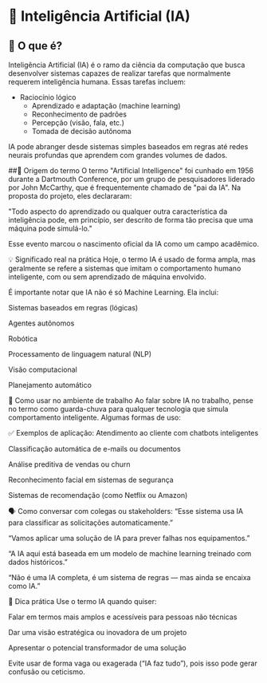# 🧠 Inteligência Artificial (IA)

## 📖 O que é?

Inteligência Artificial (IA) é o ramo da ciência da computação que busca desenvolver sistemas capazes de realizar tarefas que normalmente requerem inteligência humana. Essas tarefas incluem:

* Raciocínio lógico
    * Aprendizado e adaptação (machine learning)
    * Reconhecimento de padrões
    * Percepção (visão, fala, etc.)
    * Tomada de decisão autônoma

IA pode abranger desde sistemas simples baseados em regras até redes neurais profundas que aprendem com grandes volumes de dados.

##🧾 Origem do termo
O termo "Artificial Intelligence" foi cunhado em 1956 durante a Dartmouth Conference, por um grupo de pesquisadores liderado por John McCarthy, que é frequentemente chamado de "pai da IA". Na proposta do projeto, eles declararam:

"Todo aspecto do aprendizado ou qualquer outra característica da inteligência pode, em princípio, ser descrito de forma tão precisa que uma máquina pode simulá-lo."

Esse evento marcou o nascimento oficial da IA como um campo acadêmico.

💡 Significado real na prática
Hoje, o termo IA é usado de forma ampla, mas geralmente se refere a sistemas que imitam o comportamento humano inteligente, com ou sem aprendizado de máquina envolvido.

É importante notar que IA não é só Machine Learning. Ela inclui:

Sistemas baseados em regras (lógicas)

Agentes autônomos

Robótica

Processamento de linguagem natural (NLP)

Visão computacional

Planejamento automático

🧰 Como usar no ambiente de trabalho
Ao falar sobre IA no trabalho, pense no termo como guarda-chuva para qualquer tecnologia que simula comportamento inteligente. Algumas formas de uso:

✅ Exemplos de aplicação:
Atendimento ao cliente com chatbots inteligentes

Classificação automática de e-mails ou documentos

Análise preditiva de vendas ou churn

Reconhecimento facial em sistemas de segurança

Sistemas de recomendação (como Netflix ou Amazon)

🗣️ Como conversar com colegas ou stakeholders:
“Esse sistema usa IA para classificar as solicitações automaticamente.”

“Vamos aplicar uma solução de IA para prever falhas nos equipamentos.”

“A IA aqui está baseada em um modelo de machine learning treinado com dados históricos.”

“Não é uma IA completa, é um sistema de regras — mas ainda se encaixa como IA.”

🧭 Dica prática
Use o termo IA quando quiser:

Falar em termos mais amplos e acessíveis para pessoas não técnicas

Dar uma visão estratégica ou inovadora de um projeto

Apresentar o potencial transformador de uma solução

Evite usar de forma vaga ou exagerada (“IA faz tudo”), pois isso pode gerar confusão ou ceticismo.